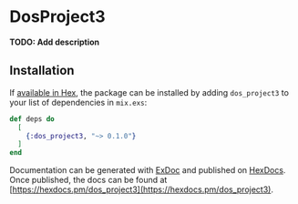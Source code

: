 # DosProject3

**TODO: Add description**

## Installation

If [available in Hex](https://hex.pm/docs/publish), the package can be installed
by adding `dos_project3` to your list of dependencies in `mix.exs`:

```elixir
def deps do
  [
    {:dos_project3, "~> 0.1.0"}
  ]
end
```

Documentation can be generated with [ExDoc](https://github.com/elixir-lang/ex_doc)
and published on [HexDocs](https://hexdocs.pm). Once published, the docs can
be found at [https://hexdocs.pm/dos_project3](https://hexdocs.pm/dos_project3).

